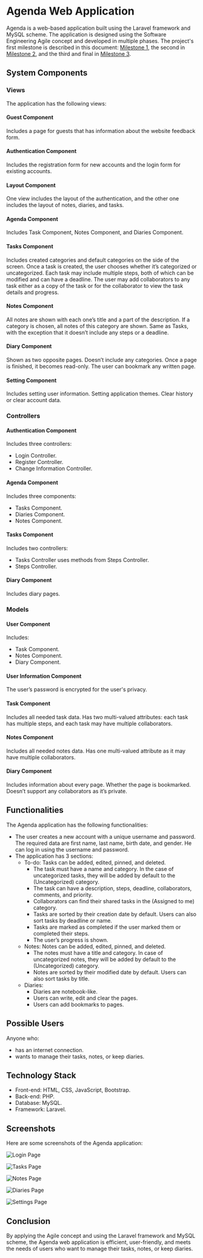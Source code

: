 # Agenda Web Application

Agenda is a web-based application built using the Laravel framework and MySQL scheme. The application is designed using the Software Engineering Agile concept and developed in multiple phases. The project's first milestone is described in this document: [Milestone 1](https://docs.google.com/document/d/1vSQoD6_-r65wgjhFiZe2GmxnIJ4UtVdnLElvT9Ldgm8/edit?usp=sharing), the second in [Milestone 2](https://docs.google.com/document/d/1K5hD3mflWh634G8IcuHsaX-zv9V6C_FXI0dvXH-6uyI/edit?usp=sharing), and the third and final in [Milestone 3](https://docs.google.com/document/d/1MZXZV5_oBU9DroGZhBPrgjgiI7U5zvW0Vts_8dMYjcs/edit?usp=sharing).

## System Components

### Views

The application has the following views:

#### Guest Component

Includes a page for guests that has information about the website feedback form.

#### Authentication Component

Includes the registration form for new accounts and the login form for existing accounts.

#### Layout Component

One view includes the layout of the authentication, and the other one includes the layout of notes, diaries, and tasks.

#### Agenda Component

Includes Task Component, Notes Component, and Diaries Component.

#### Tasks Component

Includes created categories and default categories on the side of the screen. Once a task is created, the user chooses whether it’s categorized or uncategorized. Each task may include multiple steps, both of which can be modified and can have a deadline. The user may add collaborators to any task either as a copy of the task or for the collaborator to view the task details and progress.

#### Notes Component

All notes are shown with each one’s title and a part of the description. If a category is chosen, all notes of this category are shown. Same as Tasks, with the exception that it doesn’t include any steps or a deadline.

#### Diary Component

Shown as two opposite pages. Doesn’t include any categories. Once a page is finished, it becomes read-only. The user can bookmark any written page.

#### Setting Component

Includes setting user information. Setting application themes. Clear history or clear account data.

### Controllers

#### Authentication Component

Includes three controllers:

- Login Controller.
- Register Controller.
- Change Information Controller.

#### Agenda Component

Includes three components:

- Tasks Component.
- Diaries Component.
- Notes Component.

#### Tasks Component

Includes two controllers:

- Tasks Controller uses methods from Steps Controller.
- Steps Controller.

#### Diary Component

Includes diary pages.

### Models

#### User Component

Includes:

- Task Component.
- Notes Component.
- Diary Component.

#### User Information Component

The user’s password is encrypted for the user's privacy.

#### Task Component

Includes all needed task data. Has two multi-valued attributes: each task has multiple steps, and each task may have multiple collaborators.

#### Notes Component

Includes all needed notes data. Has one multi-valued attribute as it may have multiple collaborators.

#### Diary Component

Includes information about every page. Whether the page is bookmarked. Doesn’t support any collaborators as it’s private.

## Functionalities

The Agenda application has the following functionalities:

- The user creates a new account with a unique username and password. The required data are first name, last name, birth date, and gender. He can log in using the username and password.
- The application has 3 sections:
  - To-do: Tasks can be added, edited, pinned, and deleted.
    - The task must have a name and category. In the case of uncategorized tasks, they will be added by default to the (Uncategorized) category.
    - The task can have a description, steps, deadline, collaborators, comments, and priority.
    - Collaborators can find their shared tasks in the (Assigned to me) category.
    - Tasks are sorted by their creation date by default. Users can also sort tasks by deadline or name.
    - Tasks are marked as completed if the user marked them or completed their steps.
    - The user’s progress is shown.
  - Notes: Notes can be added, edited, pinned, and deleted.
    - The notes must have a title and category. In case of uncategorized notes, they will be added by default to the (Uncategorized) category.
    - Notes are sorted by their modified date by default. Users can also sort tasks by title.
  - Diaries:
    - Diaries are notebook-like.
    - Users can write, edit and clear the pages.
    - Users can add bookmarks to pages.

## Possible Users

Anyone who:

- has an internet connection.
- wants to manage their tasks, notes, or keep diaries.

## Technology Stack

- Front-end: HTML, CSS, JavaScript, Bootstrap.
- Back-end: PHP.
- Database: MySQL.
- Framework: Laravel.

## Screenshots

Here are some screenshots of the Agenda application:

![Login Page](screenshots/login-page.png)

![Tasks Page](screenshots/tasks-page.png)

![Notes Page](screenshots/notes-page.png)

![Diaries Page](screenshots/diaries-page.png)

![Settings Page](screenshots/settings-page.png)

## Conclusion

By applying the Agile concept and using the Laravel framework and MySQL scheme, the Agenda web application is efficient, user-friendly, and meets the needs of users who want to manage their tasks, notes, or keep diaries.
